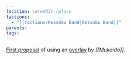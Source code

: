 ```yaml
---
location: \#reddit-rplace
factions:
  - "[[factions/Kessoku Band|Kessoku Band]]"
parents: 
tags: 
---
```

[First proposal](discord://discord.com/channels/1093664259273130084/1131230952119615600/1131429808992161872) of using an [overlay](https://www.reddit.com/r/Superstonk/comments/tuiahg/easy_visual_guide_on_how_to_install_and_use_our/) by *[[Mukaido]]*.
